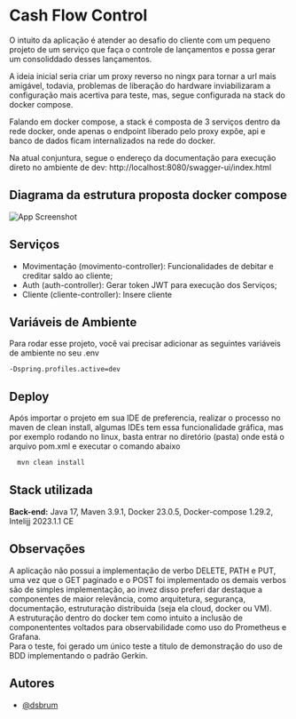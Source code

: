 
# Cash Flow Control

O intuito da aplicação é atender ao desafio do cliente com um pequeno projeto de um serviço que faça o controle de lançamentos e possa gerar um consoliddado desses lançamentos.

A ideia inicial seria criar um proxy reverso no ningx para tornar a url mais amigável, todavia, problemas de liberação do hardware inviabilizaram a configuração mais acertiva para teste, mas, segue configurada na stack do docker compose.

Falando em docker compose, a stack é composta de 3 serviços dentro da rede docker, onde apenas o endpoint liberado pelo proxy expõe, api e banco de dados ficam internalizados na rede do docker.

Na atual conjuntura, segue o endereço da documentação para execução direto no ambiente de dev:
http://localhost:8080/swagger-ui/index.html
## Diagrama da estrutura proposta docker compose

![App Screenshot](https://via.placeholder.com/468x300?text=App+Screenshot+Here)


## Serviços

- Movimentação (movimento-controller):
    Funcionalidades de debitar e creditar saldo ao cliente;
- Auth (auth-controller): Gerar token JWT para execução dos Serviços;
- Cliente (cliente-controller): Insere cliente

## Variáveis de Ambiente

Para rodar esse projeto, você vai precisar adicionar as seguintes variáveis de ambiente no seu .env

`-Dspring.profiles.active=dev`


## Deploy

Após importar o projeto em sua IDE de preferencia, realizar o processo no maven de clean install, algumas IDEs tem essa funcionalidade gráfica, mas por exemplo rodando no linux, basta entrar no diretório (pasta) onde está o arquivo pom.xml e executar o comando abaixo

```bash
  mvn clean install
```




## Stack utilizada

**Back-end:** Java 17, Maven 3.9.1, Docker 23.0.5, Docker-compose 1.29.2, Intelijj 2023.1.1 CE


## Observações

A aplicação não possui a implementação de verbo DELETE, PATH e PUT, uma vez que o GET paginado e o POST foi implementado os demais verbos são de simples implementação, ao invez disso preferi dar destaque a componentes de maior relevância, como arquitetura, segurança, documentação, estruturação distribuida (seja ela cloud, docker ou VM).  
A estruturação dentro do docker tem como intuito a inclusão de componententes voltados para observabilidade como uso do Prometheus e Grafana.  
Para o teste, foi gerado um único teste a titulo de demonstração do uso de BDD implementando o padrão Gerkin.


## Autores

- [@dsbrum](https://www.github.com/dsbrum)

